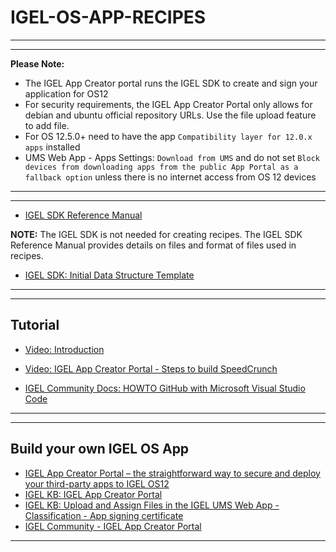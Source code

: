 # IGEL-OS-APP-RECIPES

-----

-----

**Please Note:** 

- The IGEL App Creator portal runs the IGEL SDK to create and sign your application for OS12
- For security requirements, the IGEL App Creator Portal only allows for debian and ubuntu official repository URLs. Use the file upload feature to add file.
- For OS 12.5.0+ need to have the app `Compatibility layer for 12.0.x apps` installed
- UMS Web App - Apps Settings: `Download from UMS` and do not set `Block devices from downloading apps from the public App Portal as a fallback option` unless there is no internet access from OS 12 devices

-----

-----

- [IGEL SDK Reference Manual](utils/IGEL-SDK-Reference-Manual.pdf)

**NOTE:**  The IGEL SDK is not needed for creating recipes. The IGEL SDK Reference Manual provides details on files and format of files used in recipes.

- <a href="utils/igelpkg-new-template-1.0.0.zip" download> IGEL SDK: Initial Data Structure Template</a>

-----

-----

## Tutorial

- [Video: Introduction](utils/videos/01-HOWTO-Introduction.mp4?raw=true)

- [Video: IGEL App Creator Portal - Steps to build SpeedCrunch](https://igel-community.github.io/IGEL-Docs-v02/Docs/HOWTO-Channel-Demos/#igel-app-creator-portal-steps-to-build-speedcrunch)

- [IGEL Community Docs: HOWTO GitHub with Microsoft Visual Studio Code](https://igel-community.github.io/IGEL-Docs-v02/Docs/HOWTO-GitHub-with-VS-Code/)

-----

-----

## Build your own IGEL OS App 

- [IGEL App Creator Portal – the straightforward way to secure and deploy your third-party apps to IGEL OS12](https://www.igel.com/blog/igel-app-creator-portal-the-straightforward-way-to-secure-and-deploy-your-third-party-apps-to-igel-os12/)
- [IGEL KB: IGEL App Creator Portal](https://kb.igel.com/igel-app-creator/current/igel-app-creator-portal)
- [IGEL KB: Upload and Assign Files in the IGEL UMS Web App - Classification - App signing certificate](https://kb.igel.com/en/universal-management-suite/12.05.100/upload-and-assign-files-in-the-igel-ums-web-app)
- [IGEL Community - IGEL App Creator Portal](https://igel-community.github.io/IGEL-Docs-v02/Docs/HOWTO-Add-Applications/#os-12-app-sdk-coming-soon)

-----

